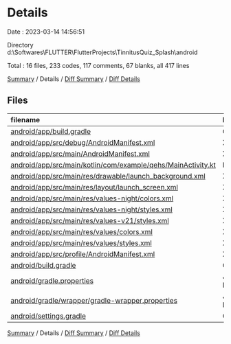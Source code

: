 # Details

Date : 2023-03-14 14:56:51

Directory d:\\Softwares\\FLUTTER\\FlutterProjects\\TinnitusQuiz_Splash\\android

Total : 16 files,  233 codes, 117 comments, 67 blanks, all 417 lines

[Summary](results.md) / Details / [Diff Summary](diff.md) / [Diff Details](diff-details.md)

## Files
| filename | language | code | comment | blank | total |
| :--- | :--- | ---: | ---: | ---: | ---: |
| [android/app/build.gradle](/android/app/build.gradle) | Gradle | 54 | 32 | 17 | 103 |
| [android/app/src/debug/AndroidManifest.xml](/android/app/src/debug/AndroidManifest.xml) | XML | 3 | 4 | 1 | 8 |
| [android/app/src/main/AndroidManifest.xml](/android/app/src/main/AndroidManifest.xml) | XML | 34 | 11 | 2 | 47 |
| [android/app/src/main/kotlin/com/example/qehs/MainActivity.kt](/android/app/src/main/kotlin/com/example/qehs/MainActivity.kt) | Kotlin | 38 | 17 | 12 | 67 |
| [android/app/src/main/res/drawable/launch_background.xml](/android/app/src/main/res/drawable/launch_background.xml) | XML | 4 | 14 | 7 | 25 |
| [android/app/src/main/res/layout/launch_screen.xml](/android/app/src/main/res/layout/launch_screen.xml) | XML | 11 | 1 | 1 | 13 |
| [android/app/src/main/res/values-night/colors.xml](/android/app/src/main/res/values-night/colors.xml) | XML | 6 | 0 | 0 | 6 |
| [android/app/src/main/res/values-night/styles.xml](/android/app/src/main/res/values-night/styles.xml) | XML | 11 | 11 | 3 | 25 |
| [android/app/src/main/res/values-v21/styles.xml](/android/app/src/main/res/values-v21/styles.xml) | XML | 7 | 0 | 4 | 11 |
| [android/app/src/main/res/values/colors.xml](/android/app/src/main/res/values/colors.xml) | XML | 6 | 0 | 1 | 7 |
| [android/app/src/main/res/values/styles.xml](/android/app/src/main/res/values/styles.xml) | XML | 13 | 22 | 7 | 42 |
| [android/app/src/profile/AndroidManifest.xml](/android/app/src/profile/AndroidManifest.xml) | XML | 3 | 4 | 1 | 8 |
| [android/build.gradle](/android/build.gradle) | Gradle | 27 | 0 | 5 | 32 |
| [android/gradle.properties](/android/gradle.properties) | Java Properties | 3 | 0 | 1 | 4 |
| [android/gradle/wrapper/gradle-wrapper.properties](/android/gradle/wrapper/gradle-wrapper.properties) | Java Properties | 5 | 1 | 1 | 7 |
| [android/settings.gradle](/android/settings.gradle) | Gradle | 8 | 0 | 4 | 12 |

[Summary](results.md) / Details / [Diff Summary](diff.md) / [Diff Details](diff-details.md)